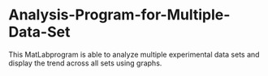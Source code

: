 # Analysis-Program-for-Multiple-Data-Set
This MatLabprogram is able to analyze multiple experimental data sets and display the trend across all sets using graphs.
